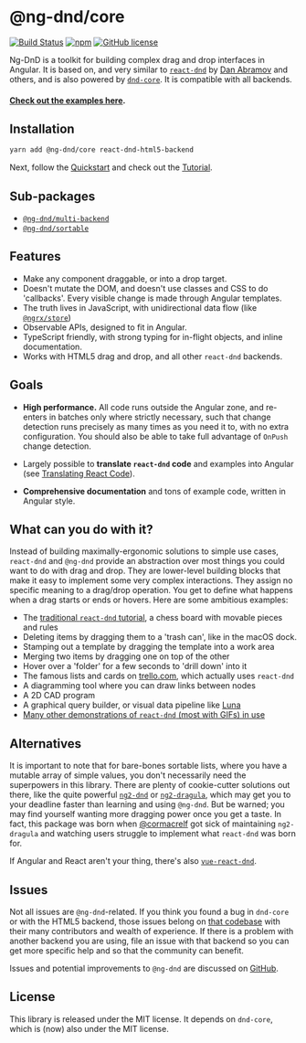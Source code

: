 # @ng-dnd/core

[![Build Status](https://www.travis-ci.com/ng-dnd/ng-dnd.svg?branch=main)](https://www.travis-ci.com/ng-dnd/ng-dnd)
[![npm](https://img.shields.io/npm/v/@ng-dnd/core.svg)](https://www.npmjs.com/package/@ng-dnd/core)
[![GitHub license](https://img.shields.io/github/license/mashape/apistatus.svg)](https://github.com/ng-dnd/ng-dnd/blob/master/LICENSE)

Ng-DnD is a toolkit for building complex drag and drop interfaces in Angular. It is based on, and very similar to [`react-dnd`](https://react-dnd.github.io/react-dnd/) by [Dan Abramov](https://github.com/gaearon) and others, and is also powered by [`dnd-core`](https://github.com/react-dnd/react-dnd/tree/master/packages/dnd-core). It is compatible with all backends.

#### [Check out the examples here](https://ng-dnd.github.io/ng-dnd/examples/).

## Installation

```sh
yarn add @ng-dnd/core react-dnd-html5-backend
```

Next, follow the [Quickstart](./additional-documentation/quickstart.html) and check out the [Tutorial](./additional-documentation/chess-tutorial.html).

## Sub-packages

- [`@ng-dnd/multi-backend`](https://ng-dnd.github.io/ng-dnd/multi-backend/)
- [`@ng-dnd/sortable`](https://ng-dnd.github.io/ng-dnd/sortable/)

## Features

- Make any component draggable, or into a drop target.
- Doesn't mutate the DOM, and doesn't use classes and CSS to do 'callbacks'.
  Every visible change is made through Angular templates.
- The truth lives in JavaScript, with unidirectional data flow (like
  [`@ngrx/store`](https://github.com/ngrx/platform))
- Observable APIs, designed to fit in Angular.
- TypeScript friendly, with strong typing for in-flight objects, and inline
  documentation.
- Works with HTML5 drag and drop, and all other `react-dnd` backends.

## Goals

- **High performance.** All code runs outside the Angular zone, and re-enters in batches only where strictly necessary, such that change detection runs precisely as many times as you need it to, with no extra configuration. You should also be able to take full advantage of `OnPush` change detection.

- Largely possible to **translate `react-dnd` code** and examples into Angular (see [Translating React Code](./additional-documentation/translating-react-code.html)).

- **Comprehensive documentation** and tons of example code, written in Angular style.

## What can you do with it?

Instead of building maximally-ergonomic solutions to simple use cases, `react-dnd` and `@ng-dnd` provide an abstraction over most things you could want to do with drag and drop. They are lower-level building blocks that make it easy to implement some very complex interactions. They assign no specific meaning to a drag/drop operation. You get to define what happens when a drag starts or ends or hovers. Here are some ambitious examples:

- The [traditional `react-dnd` tutorial](http://react-dnd.github.io/react-dnd/examples-chessboard-tutorial-app.html), a chess board with movable pieces and rules
- Deleting items by dragging them to a 'trash can', like in the macOS dock.
- Stamping out a template by dragging the template into a work area
- Merging two items by dragging one on top of the other
- Hover over a 'folder' for a few seconds to 'drill down' into it
- The famous lists and cards on [trello.com](https://trello.com), which actually uses `react-dnd`
- A diagramming tool where you can draw links between nodes
- A 2D CAD program
- A graphical query builder, or visual data pipeline like [Luna](http://www.luna-lang.org/)
- [Many other demonstrations of `react-dnd` (most with GIFs) in use](https://github.com/react-dnd/react-dnd/issues/384)

## Alternatives

It is important to note that for bare-bones sortable lists, where you have a mutable array of simple values, you don't necessarily need the superpowers in this library. There are plenty of cookie-cutter solutions out there, like the quite powerful [`ng2-dnd`](https://github.com/akserg/ng2-dnd) or [`ng2-dragula`](https://github.com/valor-software/ng2-dragula), which may get you to your deadline faster than learning and using `@ng-dnd`. But be warned; you may find yourself wanting more dragging power once you get a taste. In fact, this package was born when [@cormacrelf](https://github.com/cormacrelf) got sick of maintaining `ng2-dragula` and watching users struggle to implement what `react-dnd` was born for.

If Angular and React aren't your thing, there's also [`vue-react-dnd`](https://github.com/jenshaase/vue-react-dnd).

## Issues

Not all issues are `@ng-dnd`-related. If you think you found a bug in `dnd-core` or with the HTML5 backend, those issues belong on [that codebase](https://github.com/react-dnd/react-dnd) with their many contributors and wealth of experience. If there is a problem with another backend you are using, file an issue with that backend so you can get more specific help and so that the community can benefit.

Issues and potential improvements to `@ng-dnd` are discussed on [GitHub](https://github.com/ng-dnd/ng-dnd).

## License

This library is released under the MIT license. It depends on `dnd-core`, which is (now) also under the MIT license.
